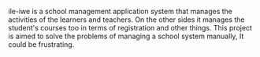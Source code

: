 ile-iwe is a school management application system that manages the activities of the learners and teachers. On the other sides it manages the student's courses too in terms of registration and other things. This project is aimed to solve the problems of managing a school system manually, It could be frustrating.
